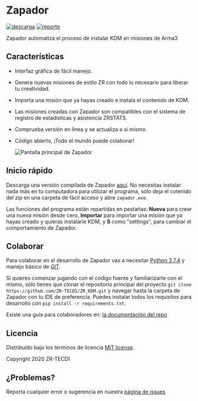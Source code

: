 # Zapador

[![descarga](https://img.shields.io/badge/Descarga-%E2%96%BC-%25?style=for-the-badge)](https://github.com/ZR-TECDI/ZR_KDM/releases/download/v0.7.0/binarios_zapador.zip) [![reporte](https://img.shields.io/badge/reportar-bug-red?style=for-the-badge)](https://github.com/corp-0/ZR_KDM/issues)

Zapador automatiza el proceso de instalar KDM en misiones de Arma3

## Características

* Interfaz gráfica de fácil manejo.
* Genera nuevas misiones de estilo ZR con todo lo necesario para liberar tu creatividad.
* Importa una misión que ya hayas creado e instala el contenido de KDM.
* Las misiones creadas con Zapador son compatibles con el sistema de registro de estadísticas y asistencia ZRSTATS.
* Comprueba versión en línea y se actualiza a sí mismo.
* Código abierto, ¡Todo el mundo puede colaborar!

  ![Pantalla principal de Zapador](https://i.imgur.com/CLYsTis.png)
  
## Inicio rápido

Descarga una versión compilada de Zapador [aquí](https://github.com/ZR-TECDI/ZR_KDM/releases/download/v0.7.0/binarios_zapador.zip). No necesitas instalar nada más en tu computadora para utilizar el programa, sólo deja el cotenido del zip en una carpeta de fácil acceso y abre `zapador.exe`.

Las funciones del programa están repartidas en pestañas: **Nueva** para crear una nueva misión desde cero, **Importar** para importar una misión que ya hayas creado y quieras instalarle KDM, y **S** como "settings", para cambiar el comportamiento de Zapador.

## Colaborar

Para colaborar en el desarrollo de Zapador vas a necesitar [Python 3.7.4](https://www.python.org/ftp/python/3.7.4/python-3.7.4-amd64.exe) y manejo básico de [GIT](https://git-scm.com/download/win).

Si quieres comenzar jugando con el código fuente y familiarizarte con el mismo, sólo tienes que clonar el repositorio principal del proyecto
``git clone https://github.com/ZR-TECDI/ZR_KDM.git`` y navegar hasta la carpeta de Zapador con tu IDE de preferencia.
Puedes instalar todos los requisitos para desarrollo con ``pip install -r requirements.txt``.

Existe una guía para colaboradores en: [la documentación del repo](https://github.com/ZR-TECDI/ZR_KDM/wiki)
  
## Licencia

Distribuído bajo los términos de licencia [MIT license](https://github.com/ZR-TECDI/ZR_KDM/blob/master/LICENSE).

Copyright 2020 ZR-TECDI

## ¿Problemas?

Reporta cualquier error o sugerencia en nuestra [página de issues](https://github.com/corp-0/ZR_KDM/issues)
